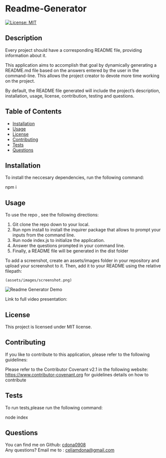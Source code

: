 
  # Readme-Generator

  [![License: MIT](https://img.shields.io/badge/License-MIT-yellow.svg)](https://opensource.org/licenses/MIT)

  
  ## Description

  Every project should have a corresponding README file, providing information about it. 
  
  This application aims to accomplish that goal by dynamically generating a README.md file based on the answers entered by the user in the command-line. This allows the project creator to devote more time working on the project. 
  
  By default, the README file generated will include the project’s description, installation, usage, license, contribution, testing and questions.

  ## Table of Contents
  
  - [Installation](#installation)
  - [Usage](#usage)
  - [License](#license)
  - [Contributing](#contributing)
  - [Tests](#tests)
  - [Questions](#questions)
  

  ## Installation

  To install the neccesary dependencies, run the following command:

  npm i


  ## Usage

  To use the repo , see the following directions:

  1. Git clone the repo down to your local.
  2. Run npm install to install the  inquirer package that allows to prompt your inputs from the command line.
  3. Run node index.js to initialize the application.
  4. Answer the questions prompted in your command line.
  5. Finally, a README file will be generated in the dist folder

  To add a screenshot, create an assets/images folder in your repository and upload your screenshot to it. Then, add it to your README using the relative filepath:
  
   ```
  (assets/images/screenshot.png)

  ```
  ![Readme Generator Demo](assets/images/readme-generator-video.gif)

  Link to full video presentation: 

 
    
  ## License

  
  This project is licensed under MIT license. 

  ## Contributing
  
  If you like to contribute to this application, please refer to the following guidelines:

  Please refer to the Contributor Covenant v2.1 in the following  website: https://www.contributor-covenant.org for guidelines details on how to contribute

  ## Tests

  To run tests,please run the following command:
  
  node index

  ## Questions

  You can find me on Github: [cdona0908](https://github.com/cdona0908) <br>
  Any questions? Email me to : celiamdona@gmail.com

